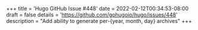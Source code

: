 +++
title = 'Hugo GitHub Issue #448'
date = 2022-02-12T00:34:53-08:00
draft = false
details = 'https://github.com/gohugoio/hugo/issues/448'
description = "Add ability to generate per-{year, month, day} archives"
+++

